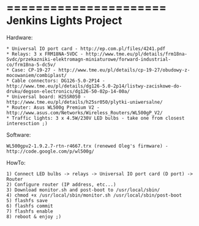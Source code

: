 ======================
Jenkins Lights Project
======================

Hardware:

    * Universal IO port card - http://ep.com.pl/files/4241.pdf
    * Relays: 3 x FRM18NA-5VDC - http://www.tme.eu/pl/details/frm18na-5vdc/przekazniki-elektromagn-miniaturowe/forward-industrial-co/frm18na-5-dc5v/
    * Case: CP-19-27 - http://www.tme.eu/pl/details/cp-19-27/obudowy-z-mocowaniem/combiplast/
    * Cable connectors: DG126-5.0-2P14 - http://www.tme.eu/pl/details/dg126-5.0-2p14/listwy-zaciskowe-do-druku/degson-electronics/dg126-50-02p-14-00a/
    * Universal board: H25SR050 - http://www.tme.eu/pl/details/h25sr050/plytki-uniwersalne/
    * Router: Asus WL500g Premium V2 - http://www.asus.com/Networks/Wireless_Routers/WL500gP_V2/
    * Traffic lights: 3 x 4.5W/230V LED bulbs - take one from closest interesction ;)

Software:

    WL500gpv2-1.9.2.7-rtn-r4667.trx (renewed Oleg's firmware) - http://code.google.com/p/wl500g/

HowTo:

    1) Connect LED bulbs -> relays -> Universal IO port card (D port) -> Router
    2) Configure router (IP address, etc...)
    3) Download monitor.sh and post-boot to /usr/local/sbin/
    4) chmod +x /usr/local/sbin/monitor.sh /usr/local/sbin/post-boot
    5) flashfs save
    6) flashfs commit
    7) flashfs enable
    8) reboot & enjoy ;)
